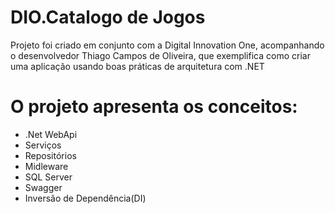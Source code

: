 # DIO.Catalogo de Jogos

Projeto foi criado em conjunto com a Digital Innovation One, acompanhando o desenvolvedor Thiago Campos de Oliveira, que exemplifica como criar uma aplicação usando boas práticas de arquitetura com .NET


# O projeto apresenta os conceitos:

 - .Net WebApi
 - Serviços
 - Repositórios
 - Midleware
 - SQL Server
 - Swagger
 - Inversão de Dependência(DI)
